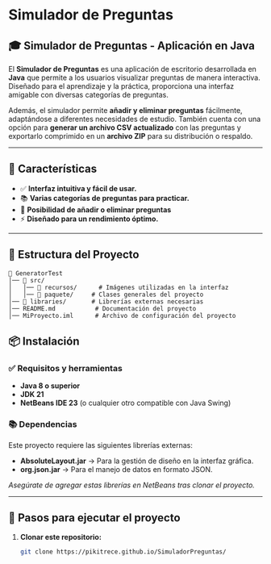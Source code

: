 # **Simulador de Preguntas**

## 🎓 **Simulador de Preguntas - Aplicación en Java**

El **Simulador de Preguntas** es una aplicación de escritorio desarrollada en **Java** que permite a los usuarios visualizar preguntas de manera interactiva. Diseñado para el aprendizaje y la práctica, proporciona una interfaz amigable con diversas categorías de preguntas.

Además, el simulador permite **añadir y eliminar preguntas** fácilmente, adaptándose a diferentes necesidades de estudio. También cuenta con una opción para **generar un archivo CSV actualizado** con las preguntas y exportarlo comprimido en un **archivo ZIP** para su distribución o respaldo.

---

## 🎯 **Características**

- ✅ **Interfaz intuitiva y fácil de usar.**
- 📚 **Varias categorías de preguntas para practicar.**
- 📝 **Posibilidad de añadir o eliminar preguntas**
- ⚡ **Diseñado para un rendimiento óptimo.**

---

## 📂 **Estructura del Proyecto**
```
📁 GeneratorTest
│── 📁 src/
│   │── 📁 recursos/      # Imágenes utilizadas en la interfaz
│   │── 📁 paquete/     # Clases generales del proyecto
│── 📁 libraries/       # Librerías externas necesarias
│── README.md           # Documentación del proyecto
│── MiProyecto.iml      # Archivo de configuración del proyecto
```
## 📦 **Instalación**

### ✅ **Requisitos y herramientas**

- **Java 8 o superior**
- **JDK 21**
- **NetBeans IDE 23** (o cualquier otro compatible con Java Swing)

### 📚 **Dependencias**

Este proyecto requiere las siguientes librerías externas:

- **AbsoluteLayout.jar** → Para la gestión de diseño en la interfaz gráfica.
- **org.json.jar** → Para el manejo de datos en formato JSON.

*Asegúrate de agregar estas librerías en NetBeans tras clonar el proyecto.*

---

## 🔧 **Pasos para ejecutar el proyecto**

1. **Clonar este repositorio:**
   ```sh
   git clone https://pikitrece.github.io/SimuladorPreguntas/
   
